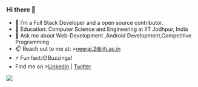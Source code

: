 ### Hi there 👋




- 🔭 I’m a Full Stack Developer and a open source contributor.
- 💼 Education: Computer Science and Engineering at IIT Jodhpur, India
- 💬 Ask me about Web-Development ,Android Development,Competitive Programming
- 📫 Reach out to me at: >neeraj.2@iitj.ac.in
- ⚡ Fun fact:😊Buzzinga!
- Find me on >[Linkedin](https://www.linkedin.com/in/neeraj-anand-b7822b190/) | [Twitter](https://twitter.com/neeraj__anand)
<img src="https://github-readme-stats.vercel.app/api?username=neeraj-2&&show_icons=true&title_color=ffffff&icon_color=bb2acf&text_color=daf7dc&bg_color=151515"/>

